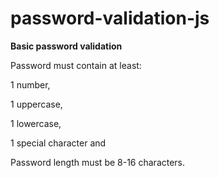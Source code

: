 # password-validation-js

**Basic password validation**
 
 Password must contain at least:
 
   1 number,
   
   1 uppercase,
   
   1 lowercase,
   
   1 special character and
   
   Password length must be 8-16 characters.  
